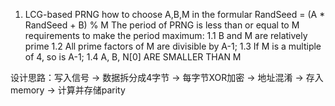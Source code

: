 1. LCG-based PRNG
how to choose A,B,M in the formular RandSeed = (A * RandSeed + B) % M
The period of PRNG is less than or equal to M 
requirements to make the period maximum:
 1.1 B and M are relatively prime
 1.2 All prime factors of M are divisible by A-1;
 1.3 If M is a multiple of 4, so is A-1;
 1.4 A, B, N[0] ARE SMALLER THAN M
 




设计思路：写入信号
-> 数据拆分成4字节
-> 每字节XOR加密
-> 地址混淆
-> 存入memory
-> 计算并存储parity